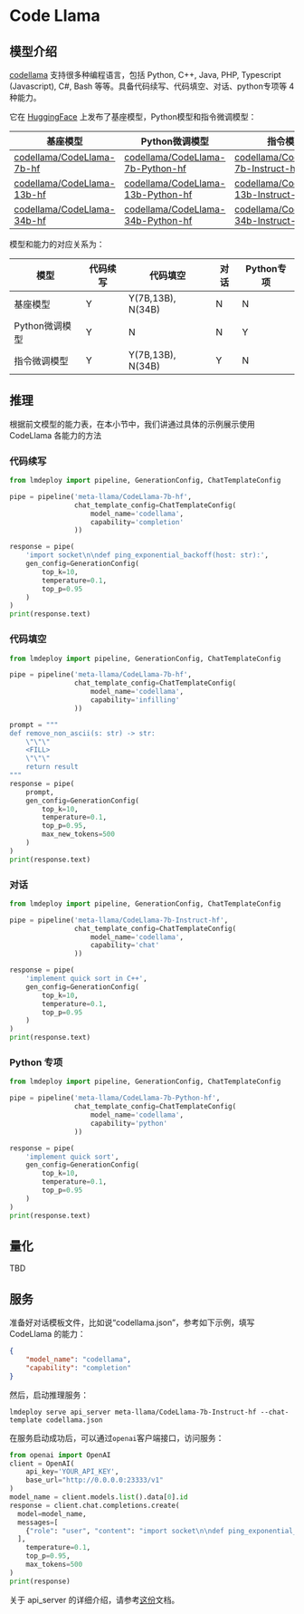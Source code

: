 # Code Llama

## 模型介绍

[codellama](https://github.com/facebookresearch/codellama) 支持很多种编程语言，包括 Python, C++, Java, PHP, Typescript (Javascript), C#, Bash 等等。具备代码续写、代码填空、对话、python专项等 4 种能力。

它在 [HuggingFace](https://huggingface.co/codellama) 上发布了基座模型，Python模型和指令微调模型：

| 基座模型                                                                        | Python微调模型                                                                                | 指令模型                                                                                          |
| ------------------------------------------------------------------------------- | --------------------------------------------------------------------------------------------- | ------------------------------------------------------------------------------------------------- |
| [codellama/CodeLlama-7b-hf](https://huggingface.co/codellama/CodeLlama-7b-hf)   | [codellama/CodeLlama-7b-Python-hf](https://huggingface.co/codellama/CodeLlama-7b-Python-hf)   | [codellama/CodeLlama-7b-Instruct-hf](https://huggingface.co/codellama/CodeLlama-7b-Instruct-hf)   |
| [codellama/CodeLlama-13b-hf](https://huggingface.co/codellama/CodeLlama-13b-hf) | [codellama/CodeLlama-13b-Python-hf](https://huggingface.co/codellama/CodeLlama-13b-Python-hf) | [codellama/CodeLlama-13b-Instruct-hf](https://huggingface.co/codellama/CodeLlama-13b-Instruct-hf) |
| [codellama/CodeLlama-34b-hf](https://huggingface.co/codellama/CodeLlama-34b-hf) | [codellama/CodeLlama-34b-Python-hf](https://huggingface.co/codellama/CodeLlama-34b-Python-hf) | [codellama/CodeLlama-34b-Instruct-hf](https://huggingface.co/codellama/CodeLlama-34b-Instruct-hf) |

模型和能力的对应关系为：

| 模型           | 代码续写 | 代码填空          | 对话 | Python专项 |
| -------------- | -------- | ----------------- | ---- | ---------- |
| 基座模型       | Y        | Y(7B,13B), N(34B) | N    | N          |
| Python微调模型 | Y        | N                 | N    | Y          |
| 指令微调模型   | Y        | Y(7B,13B), N(34B) | Y    | N          |

## 推理

根据前文模型的能力表，在本小节中，我们讲通过具体的示例展示使用 CodeLlama 各能力的方法

### 代码续写

```python
from lmdeploy import pipeline, GenerationConfig, ChatTemplateConfig

pipe = pipeline('meta-llama/CodeLlama-7b-hf',
                chat_template_config=ChatTemplateConfig(
                    model_name='codellama',
                    capability='completion'
                ))

response = pipe(
    'import socket\n\ndef ping_exponential_backoff(host: str):',
    gen_config=GenerationConfig(
        top_k=10,
        temperature=0.1,
        top_p=0.95
    )
)
print(response.text)
```

### 代码填空

```python
from lmdeploy import pipeline, GenerationConfig, ChatTemplateConfig

pipe = pipeline('meta-llama/CodeLlama-7b-hf',
                chat_template_config=ChatTemplateConfig(
                    model_name='codellama',
                    capability='infilling'
                ))

prompt = """
def remove_non_ascii(s: str) -> str:
    \"\"\"
    <FILL>
    \"\"\"
    return result
"""
response = pipe(
    prompt,
    gen_config=GenerationConfig(
        top_k=10,
        temperature=0.1,
        top_p=0.95,
        max_new_tokens=500
    )
)
print(response.text)
```

### 对话

```python
from lmdeploy import pipeline, GenerationConfig, ChatTemplateConfig

pipe = pipeline('meta-llama/CodeLlama-7b-Instruct-hf',
                chat_template_config=ChatTemplateConfig(
                    model_name='codellama',
                    capability='chat'
                ))

response = pipe(
    'implement quick sort in C++',
    gen_config=GenerationConfig(
        top_k=10,
        temperature=0.1,
        top_p=0.95
    )
)
print(response.text)
```

### Python 专项

```python
from lmdeploy import pipeline, GenerationConfig, ChatTemplateConfig

pipe = pipeline('meta-llama/CodeLlama-7b-Python-hf',
                chat_template_config=ChatTemplateConfig(
                    model_name='codellama',
                    capability='python'
                ))

response = pipe(
    'implement quick sort',
    gen_config=GenerationConfig(
        top_k=10,
        temperature=0.1,
        top_p=0.95
    )
)
print(response.text)
```

## 量化

TBD

## 服务

准备好对话模板文件，比如说“codellama.json”，参考如下示例，填写 CodeLlama 的能力：

```json
{
    "model_name": "codellama",
    "capability": "completion"
}
```

然后，启动推理服务：

```shell
lmdeploy serve api_server meta-llama/CodeLlama-7b-Instruct-hf --chat-template codellama.json
```

在服务启动成功后，可以通过`openai`客户端接口，访问服务：

```python
from openai import OpenAI
client = OpenAI(
    api_key='YOUR_API_KEY',
    base_url="http://0.0.0.0:23333/v1"
)
model_name = client.models.list().data[0].id
response = client.chat.completions.create(
  model=model_name,
  messages=[
    {"role": "user", "content": "import socket\n\ndef ping_exponential_backoff(host: str):"},
  ],
    temperature=0.1,
    top_p=0.95,
    max_tokens=500
)
print(response)
```

关于 api_server 的详细介绍，请参考[这份](../llm/api_server.md)文档。
